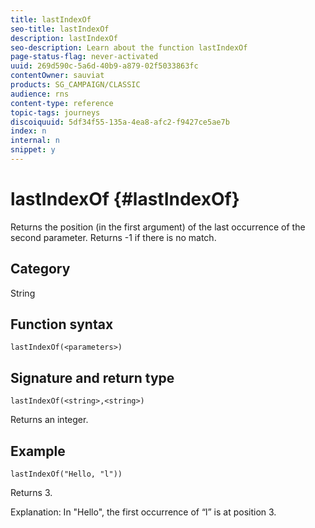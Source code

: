 ```yaml
---
title: lastIndexOf
seo-title: lastIndexOf
description: lastIndexOf
seo-description: Learn about the function lastIndexOf
page-status-flag: never-activated
uuid: 269d590c-5a6d-40b9-a879-02f5033863fc
contentOwner: sauviat
products: SG_CAMPAIGN/CLASSIC
audience: rns
content-type: reference
topic-tags: journeys
discoiquuid: 5df34f55-135a-4ea8-afc2-f9427ce5ae7b
index: n
internal: n
snippet: y
---
```


# lastIndexOf {#lastIndexOf}

Returns the position (in the first argument) of the last occurrence of the second parameter. Returns -1 if there is no match.

## Category

String

## Function syntax

`lastIndexOf(<parameters>)`

## Signature and return type

`lastIndexOf(<string>,<string>)`

Returns an integer.

## Example

`lastIndexOf("Hello, "l"))`

Returns 3.

Explanation: In "Hello", the first occurrence of “l” is at position 3.
